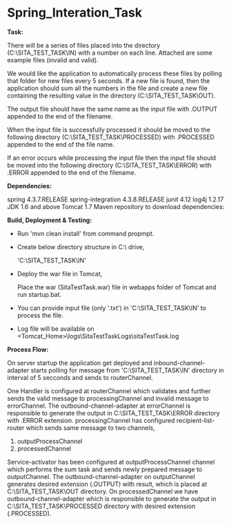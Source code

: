 # Spring_Interation_Task

**Task:**

There will be a series of files placed into the directory (C:\SITA_TEST_TASK\IN) with a number on each line.  Attached are some example files (invalid and valid).  

We would like the application to automatically process these files by polling that folder for new files every 5 seconds. If a new file is found, then the application should sum all the numbers in the file and create a new file containing the resulting value in the directory (C:\SITA_TEST_TASK\OUT). 

The output file should have the same name as the input file with .OUTPUT appended to the end of the filename. 

When the input file is successfully processed it should be moved to the following directory (C:\SITA_TEST_TASK\PROCESSED) with .PROCESSED appended to the end of the file name. 

If an error occurs while processing the input file then the input file should be moved into the following directory (C:\SITA_TEST_TASK\ERROR) with .ERROR appended to the end of the filename.


**Dependencies:**

spring 4.3.7.RELEASE
spring-integration 4.3.8.RELEASE
junit 4.12
log4j 1.2.17
JDK 1.6 and above
Tomcat 1.7
Maven repository to download dependencies:


**Build, Deployment & Testing:**

- Run 'mvn clean install' from command propmpt.

- Create below directory structure in C:\ drive,

    'C:\SITA_TEST_TASK\IN'
  
- Deploy the war file in Tomcat,

     Place the war (SitaTestTask.war) file in webapps folder of Tomcat and run startup.bat.
  
- You can provide input file (only '.txt') in 'C:\SITA_TEST_TASK\IN' to process the file.

- Log file will be available on <Tomcat_Home>\logs\SitaTestTaskLogs\sitaTestTask.log


**Process Flow:**

On server startup the application get deployed and inbound-channel-adapter starts polling for message from 'C:\SITA_TEST_TASK\IN' directory in interval of 5 secconds and sends to routerChannel.

One Handler is configured at routerChannel which validates and further sends the valid message to processingChannel and invalid message to errorChannel. The outbound-channel-adapter at errorChannel is responsible to generate the output in C:\SITA_TEST_TASK\ERROR directory with .ERROR extension. processingChannel has configured recipient-list-router which sends same message to two channels,

1.	outputProcessChannel
2.	processedChannel

Service-activator has been configured at outputProcessChannel channel which performs the sum task and sends newly prepared message to outputChannel. The outbound-channel-adapter on outputChannel generates desired extension (.OUTPUT) with result, which is placed at C:\SITA_TEST_TASK\OUT directory. On processedChannel we have outbound-channel-adapter which is responsible to generate the output in C:\SITA_TEST_TASK\PROCESSED directory with desired extension (.PROCESSED).
